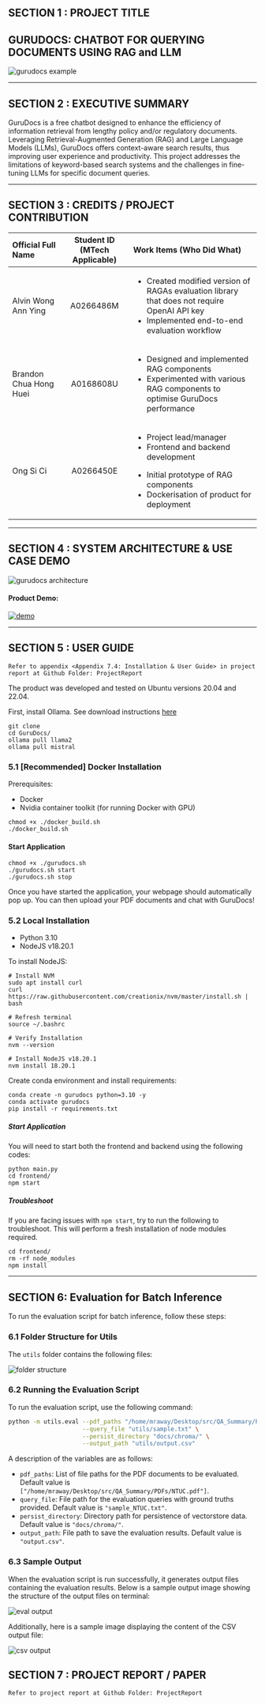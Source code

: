 ## SECTION 1 : PROJECT TITLE
## GURUDOCS: CHATBOT FOR QUERYING DOCUMENTS USING RAG and LLM

![gurudocs example](images/example.png)


---


## SECTION 2 : EXECUTIVE SUMMARY 

GuruDocs is a free chatbot designed to enhance the efficiency of information retrieval from lengthy policy and/or regulatory documents.  Leveraging Retrieval-Augmented Generation (RAG) and Large Language Models (LLMs), GuruDocs offers context-aware search results, thus improving user experience and productivity. This project addresses the limitations of keyword-based search systems and the challenges in fine-tuning LLMs for specific document queries. 

---

## SECTION 3 : CREDITS / PROJECT CONTRIBUTION

| Official Full Name  | Student ID (MTech Applicable)  | Work Items (Who Did What) |
| :------------ |:---------------:| :-----| 
| Alvin Wong Ann Ying | A0266486M | <ul><li>Created modified version of RAGAs evaluation library that does not require OpenAI API key</li><li>Implemented end-to-end evaluation workflow</li></ul>| 
| Brandon Chua Hong Huei | A0168608U | <ul><li>Designed and implemented RAG components</li><li>Experimented with various RAG components to optimise GuruDocs performance</li></ul>| 
| Ong Si Ci | A0266450E | <ul><li>Project lead/manager</li><li>Frontend and backend development</li></ul><ul><li>Initial prototype of RAG components</li><li>Dockerisation of product for deployment</li></ul>|


---

## SECTION 4 : SYSTEM ARCHITECTURE & USE CASE DEMO

![gurudocs architecture](images/architecture.png)

#### Product Demo:

[![demo](https://img.youtube.com/vi/Pukb5Xa0ToQ/0.jpg)](https://youtu.be/Pukb5Xa0ToQ)

---

## SECTION 5 : USER GUIDE

`Refer to appendix <Appendix 7.4: Installation & User Guide> in project report at Github Folder: ProjectReport`

The product was developed and tested on Ubuntu versions 20.04 and 22.04.

First, install Ollama. See download instructions [here](https://ollama.com/download)

```
git clone
cd GuruDocs/
ollama pull llama2
ollama pull mistral 
```

### 5.1 [Recommended] Docker Installation

Prerequisites:
- Docker 
- Nvidia container toolkit (for running Docker with GPU)

```
chmod +x ./docker_build.sh
./docker_build.sh
```

#### Start Application

```
chmod +x ./gurudocs.sh
./gurudocs.sh start
./gurudocs.sh stop
```
Once you have started the application, your webpage should automatically pop up. You can then upload your PDF documents and chat with GuruDocs!

### 5.2 Local Installation

- Python 3.10
- NodeJS v18.20.1

To install NodeJS:
```
# Install NVM
sudo apt install curl
curl https://raw.githubusercontent.com/creationix/nvm/master/install.sh | bash

# Refresh terminal
source ~/.bashrc

# Verify Installation
nvm --version

# Install NodeJS v18.20.1
nvm install 18.20.1

```
Create conda environment and install requirements:
```
conda create -n gurudocs python=3.10 -y
conda activate gurudocs
pip install -r requirements.txt
```

##### Start Application

You will need to start both the frontend and backend using the following codes:

```
python main.py
cd frontend/
npm start
```

##### Troubleshoot

If you are facing issues with ```npm start```, try to run the following to troubleshoot. This will perform a fresh installation of node modules required. 

```
cd frontend/
rm -rf node_modules
npm install
```
---

## SECTION 6: Evaluation for Batch Inference

To run the evaluation script for batch inference, follow these steps:

### 6.1 Folder Structure for Utils
The `utils` folder contains the following files:

![folder structure](utils/images/folder_structure.png)

### 6.2 Running the Evaluation Script

To run the evaluation script, use the following command:

```bash
python -m utils.eval --pdf_paths "/home/mraway/Desktop/src/QA_Summary/PDFs/NTUC.pdf" \
                     --query_file "utils/sample.txt" \
                     --persist_directory "docs/chroma/" \
                     --output_path "utils/output.csv"
```
A description of the variables are as follows:

- `pdf_paths`: List of file paths for the PDF documents to be evaluated. Default value is `["/home/mraway/Desktop/src/QA_Summary/PDFs/NTUC.pdf"]`.
- `query_file`: File path for the evaluation queries with ground truths provided. Default value is `"sample_NTUC.txt"`.
- `persist_directory`: Directory path for persistence of vectorstore data. Default value is `"docs/chroma/"`.
- `output_path`: File path to save the evaluation results. Default value is `"output.csv"`.

### 6.3 Sample Output 

When the evaluation script is run successfully, it generates output files containing the evaluation results. Below is a sample output image showing the structure of the output files on terminal:

![eval output](utils/images/eval_outcome.png)

Additionally, here is a sample image displaying the content of the CSV output file:

![csv output](utils/images/csv_content.png)

## SECTION 7 : PROJECT REPORT / PAPER

`Refer to project report at Github Folder: ProjectReport`
